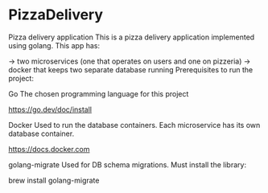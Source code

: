 # PizzaDelivery

Pizza delivery application
This is a pizza delivery application implemented using golang. This app has:

-> two microservices (one that operates on users and one on pizzeria)
-> docker that keeps two separate database running
Prerequisites to run the project:

Go
The chosen programming language for this project

https://go.dev/doc/install

Docker
Used to run the database containers.
Each microservice has its own database container.

https://docs.docker.com

golang-migrate
Used for DB schema migrations.
Must install the library:

brew install golang-migrate

